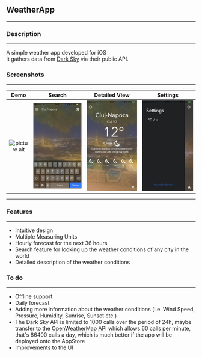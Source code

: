 ## WeatherApp ##

- - - -

### Description ###
- - - -
A simple weather app developed for iOS <br />
It gathers data from [Dark Sky](https://darksky.net/poweredby/) via their public API. <br />

### Screenshots ###
- - - -
Demo  |                                                          Search                                                           |                         Detailed View                                                            |                  Settings
:-----------------------------------------------------------------------------------------------------------------------------------------------------------:|:-------------------------------------------------------------------------------------------------------------------------------------------------------------:|:-----------------------------------------------------------------------------------------------------------------------------------------------------------:|:-------------------------------------------------------------------------------------------------------------------------------------------------------------:
![picture alt](https://github.com/andrei-blaj/WeatherApp/blob/master/Dark%20Sky%20API/Screenshots/1.gif?raw=true "First screen") | ![picture alt](https://github.com/andrei-blaj/WeatherApp/blob/master/Dark%20Sky%20API/Screenshots/2.PNG?raw=true "Second screen") | ![picture alt](https://github.com/andrei-blaj/WeatherApp/blob/master/Dark%20Sky%20API/Screenshots/3.PNG?raw=true "Third screen") | ![picture alt](https://github.com/andrei-blaj/WeatherApp/blob/master/Dark%20Sky%20API/Screenshots/4.PNG?raw=true "Fourth screen")

- - - -

### Features ###
- - - -
* Intuitive design
* Multiple Measuring Units
* Hourly forecast for the next 36 hours
* Search feature for looking up the weather conditions of any city in the world
* Detailed description of the weather conditions

### To do ###
- - - -
* Offline support
* Daily forecast
* Adding more information about the weather conditions (i.e. Wind Speed, Pressure, Humidity, Sunrise, Sunset etc.)
* The Dark Sky API is limited to 1000 calls over the period of 24h, maybe transfer to the [OpenWeatherMap API](http://openweathermap.org/forecast16) which allows 60 calls per minute, that's 86400 calls a day, which is much better if the app will be deployed onto the AppStore
* Improvements to the UI

